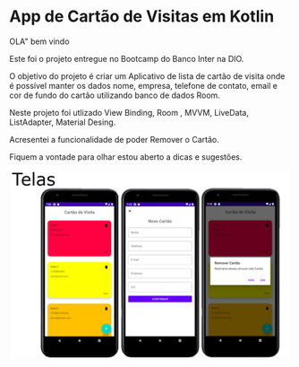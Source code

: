 # App de Cartão de Visitas em Kotlin 

OLA"  bem vindo 

Este foi o projeto entregue no Bootcamp do Banco Inter na DIO.

O objetivo do projeto é criar um Aplicativo de lista de cartão de visita onde é possível manter os dados nome, empresa, telefone de contato, email e cor de fundo do cartão utilizando banco de dados Room.

Neste projeto foi utlizado View Binding, Room , MVVM,  LiveData, ListAdapter, Material Desing.

Acresentei a funcionalidade de poder Remover o Cartão.

Fiquem a vontade para olhar estou aberto  a dicas e sugestões.

<img src="./image/telas.jpg" />